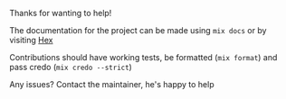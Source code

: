 Thanks for wanting to help!

The documentation for the project can be made using `mix docs` or by visiting [Hex](https://hexdocs.pm/aura/)

Contributions should have working tests, be formatted (`mix format`) and pass credo (`mix credo --strict`)

Any issues? Contact the maintainer, he's happy to help
